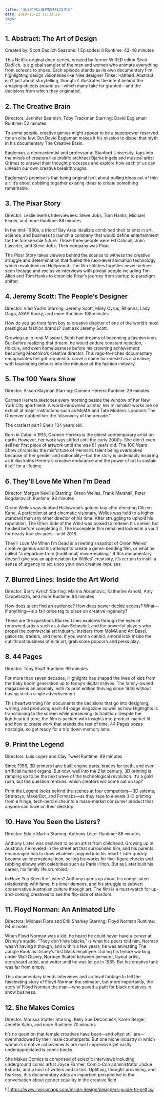 ```yaml
---
title: "设计师可以看的NETFLIX资源"
date: 2019-10-22 11:33:39
tags:
---
```



## 1. Abstract: The Art of Design
Created by: Scott Dadlich
Seasons: 1
Episodes: 8
Runtime: 42-48 minutes

This Netflix original docu-series, created by former WIRED editor Scott Dadlich, is a global sampler of the men and women who animate everything from screens to shoes. Each episode stands as its own documentary film, highlighting design visionaries like Nike designer Tinker Hatfield. Abstract isn’t just about storytelling, though: it illustrates the intent behind the amazing objects around us—which many take for granted—and the decisions from which they originated.


## 2. The Creative Brain
Directors: Jennifer Beamish, Toby Trackman
Starring: David Eagleman
Runtime: 52 minutes

To some people, creative genius might appear to be a superpower reserved for an elite few. But David Eagleman makes it his mission to dispel that myth in his documentary The Creative Brain. 

Eagleman, a neuroscientist and professor at Stanford University, taps into the minds of creators like prolific architect Bjarke Ingels and musical artist Grimes to unravel their thought processes and explore how each of us can unleash our own creative breakthroughs.

Eagleman’s premise is that being original isn’t about pulling ideas out of thin air: it’s about cobbling together existing ideas to create something remarkable.


## 3. The Pixar Story
Director: Leslie Iwerks
Interviewees: Steve Jobs, Tom Hanks, Michael Eisner, and more
Runtime: 88 minutes

In the mid-1980s, a trio of Bay Area idealists combined their talents in art, science, and business to launch a company that would define entertainment for the foreseeable future. Those three people were Ed Catmull, John Lasseter, and Steve Jobs. Their company was Pixar.

The Pixar Story takes viewers behind the scenes to witness the creative struggle and determination that fueled the next-level animation technology which revolutionized Hollywood. The film stitches together never-before-seen footage and exclusive interviews with pivotal people including Tim Allen and Tom Hanks to chronicle Pixar’s journey from startup to paradigm shifter.


## 4. Jeremy Scott: The People’s Designer
Director: Vlad Yudlin
Starring: Jeremy Scott, Miley Cyrus, Rihanna, Lady Gaga, ASAP Rocky, and more
Runtime: 108 minutes

How do you go from farm boy to creative director of one of the world’s most prestigious fashion brands? Just ask Jeremy Scott.

Growing up in rural Missouri, Scott had dreams of becoming a fashion icon. But before realizing that dream, he would endure constant rejection, ridicule, and even homelessness before his crowning achievement: becoming Moschino’s creative director. This rags-to-riches documentary encapsulates the grit required to carve a name for oneself as a creative, with fascinating detours into the minutiae of the fashion industry.


## 5. The 100 Years Show
Director: Alison Klayman
Starring: Carmen Herrera
Runtime: 29 minutes

Carmen Herrera sketches every morning beside the window of her New York City apartment. A world-renowned painter, her minimalist works are on exhibit at major institutions such as MoMA and Tate Modern. London’s The Observer dubbed her the “discovery of the decade.”

The craziest part? She’s 104 years old.

Born in Cuba in 1915, Carmen Herrera is the oldest contemporary artist on earth. However, her work was stifled until the early 2000s. She didn’t even sell her first piece of artwork until she was 81 years old. The 100 Years Show chronicles the misfortune of Herrera’s talent being overlooked because of her gender and nationality—but the story is undeniably inspiring as it illustrates Herrera’s creative endurance and the power of art to sustain itself for a lifetime.


## 6. They’ll Love Me When I’m Dead
Director: Morgan Neville
Starring: Orson Welles, Frank Marshall, Peter Bogdanovich
Runtime: 98 minutes

Orson Welles was dubbed Hollywood’s golden boy after directing Citizen Kane. A perfectionist and cinematic visionary, Welles was held to a higher standard than any other director of his time. After struggling to uphold his reputation, The Other Side of the Wind was poised to redeem his career, but he died before completing it. The incomplete film remained locked in a vault for nearly four decades—until 2018.

They’ll Love Me When I’m Dead is a riveting snapshot of Orson Welles’ creative genius and his attempt to create a genre-bending film, or what he called “a departure from [traditional] movie-making.” If this documentary doesn’t give you an appreciation for Welles’ creativity, it’s certain to instill a sense of urgency to act upon your own creative impulses.


## 7. Blurred Lines: Inside the Art World
Director: Barry Avrich
Starring: Marina Abramovic, Katherine Arnold, Amy Cappellazzo, and more
Runtime: 84 minutes

How does talent find an audience? How does power decide access? What—if anything—is a fair price tag to place on creative ingenuity?

These are the questions Blurred Lines explores through the eyes of renowned artists such as Julian Schnabel, and the powerful players who propel the commercial art industry: insiders from MoMA and Art Basel, gallerists, traders, and more. If you want a candid, amoral look inside the cut-throat business of elite art, grab some popcorn and press play.


## 8. 44 Pages
Director: Tony Shaff
Runtime: 90 minutes

For more than seven decades, Highlights has shaped the lives of kids from the baby boom generation up to today’s digital natives. The family-owned magazine is an anomaly, with its print edition thriving since 1946 without having sold a single advertisement.

This heartwarming film documents the decisions that go into designing, writing, and producing each 44-page magazine as well as how Highlights is transitioning to the screen while preserving its tradition. Despite the lighthearted tone, the film is packed with insights into product-market fit and how to create work that stands the test of time. 44 Pages oozes nostalgia, so get ready for a trip down memory lane. 


## 9. Print the Legend
Directors: Luis Lopez and Clay Tweel
Runtime: 99 minutes

Since 1986, 3D printers have built engine parts, braces for teeth, and even artificial human organs. But now, well into the 21st century, 3D printing is ramping up to be the next wave of the technological revolution. It’s a gold rush, but the question remains: which creators will come out on top?

Print the Legend looks behind the scenes at four competitors—3D ystems, Stratasys, MakerBot, and Formlabs—as they race to elevate 3-D printing from a fringe, tech-nerd niche into a mass-market consumer product that anyone can have on their desktop.


## 10. Have You Seen the Listers?
Director: Eddie Martin
Starring: Anthony Lister
Runtime: 86 minutes

Anthony Lister was destined to be an artist from childhood. Growing up in Australia, he reveled in the street art that surrounded him, and his parents encouraged him to draw whatever popped into his head. Lister quickly became an international icon, selling his works for five-figure checks and rubbing elbows with celebrities such as Paris Hilton. But as Lister built his career, his family life crumbled.

In Have You Seen the Listers? Anthony opens up about his complicated relationship with fame, his inner demons, and his struggle to subvert conservative Australian culture through art. The film is a must-watch for up-and-coming creatives to see the flip-side of stardom.


## 11. Floyd Norman: An Animated Life
Directors: Michael Fiore and Erik Sharkey
Starring: Floyd Norman
Runtime: 94 minutes

When Floyd Norman was a kid, he heard he could never have a career at Disney’s studio. “They don’t hire blacks,” is what his peers told him. Norman wasn’t having it though, and within a few years, he was animating The Jungle Book as Disney’s first black employee. During his tenure working under Walt Disney, Norman floated between animator, layout artist, storyboard artist, and writer until he was let go in 1965. But his creative tank was far from empty. 

This documentary blends interviews and archival footage to tell the fascinating story of Floyd Norman the animator, but more importantly, the story of Floyd Norman the man—who paved a path for black creatives in show business.


## 12. She Makes Comics
Director: Marissa Stotter
Starring: Kelly Sue DeConnick, Karen Berger, Jenette Kahn, and more
Runtime: 70 minutes

It’s no question that female creatives have been—and often still are—overshadowed by their male counterparts. But one niche industry in which women’s creative achievements are most impressive yet vastly underappreciated is comic books. 

She Makes Comics is comprised of eclectic interviews including underground comic artist Joyce Farmer, Comic-Con administrator Jackie Estrada, and a host of writers and critics. Uplifting, thought-provoking, and fearless, this documentary adds an important perspective to the conversation about gender equality in the creative field.


![]https://www.invisionapp.com/inside-design/designers-guide-to-netflix/

